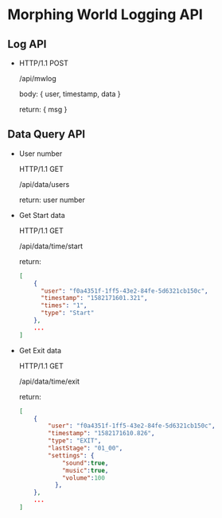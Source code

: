 # Morphing World Logging API

## Log API
- HTTP/1.1 POST
  
  /api/mwlog
  
  body: { user, timestamp, data }

  return: { msg }

## Data Query API
- User number

  HTTP/1.1 GET
  
  /api/data/users
  
  return: user number

- Get Start data

  HTTP/1.1 GET

  /api/data/time/start
  
  return: 

  ```json
  [
      {
        "user": "f0a4351f-1ff5-43e2-84fe-5d6321cb150c",
        "timestamp": "1582171601.321",
        "times": "1",
        "type": "Start"
      },
      ...
  ]
  ```

- Get Exit data

  HTTP/1.1 GET

  /api/data/time/exit
  
  return: 

  ```json
  [
      {
          "user": "f0a4351f-1ff5-43e2-84fe-5d6321cb150c",
          "timestamp": "1582171610.826",
          "type": "EXIT",
          "lastStage": "01_00",
          "settings": {
              "sound":true,
              "music":true,
              "volume":100
            },
      },
      ...
  ]
  ```